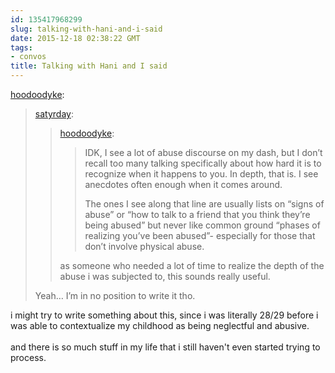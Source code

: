 ```yaml
---
id: 135417968299
slug: talking-with-hani-and-i-said
date: 2015-12-18 02:38:22 GMT
tags:
- convos
title: Talking with Hani and I said
---
```

<p><a class="tumblr_blog" href="http://hoodoodyke.tumblr.com/post/135413095489">hoodoodyke</a>:</p>
<blockquote>
<p><a class="tumblr_blog" href="http://satyrday.tumblr.com/post/135412604731">satyrday</a>:</p>
<blockquote>
<p><a class="tumblr_blog" href="http://hoodoodyke.tumblr.com/post/135411432549">hoodoodyke</a>:</p>
<blockquote>
<p>IDK, I see a lot of abuse discourse on my dash, but I don’t recall too many talking specifically about how hard it is to recognize when it happens to you. In depth, that is. I see anecdotes often enough when it comes around.</p>
<p>The ones I see along that line are usually lists on “signs of abuse” or “how to talk to a friend that you think they’re being abused” but never like common ground “phases of realizing you’ve been abused”- especially for those that don’t involve physical abuse.</p>
</blockquote>
<p>as someone who needed a lot of time to realize the depth of the abuse i was subjected to, this sounds really useful. </p>
</blockquote>
<p>Yeah… I’m in no position to write it tho.</p>
</blockquote>

<p>i might try to write something about this, since i was literally 28/29 before i was able to contextualize my childhood as being neglectful and abusive.<br/><br/>and there is so much stuff in my life that i still haven't even started trying to process.</p>